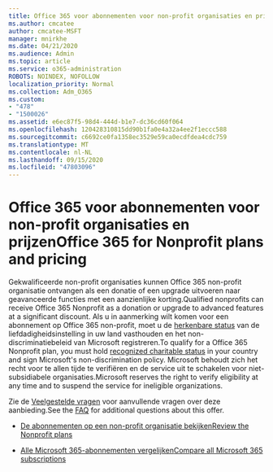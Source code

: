 ```yaml
---
title: Office 365 voor abonnementen voor non-profit organisaties en prijzen
ms.author: cmcatee
author: cmcatee-MSFT
manager: mnirkhe
ms.date: 04/21/2020
ms.audience: Admin
ms.topic: article
ms.service: o365-administration
ROBOTS: NOINDEX, NOFOLLOW
localization_priority: Normal
ms.collection: Adm_O365
ms.custom:
- "478"
- "1500026"
ms.assetid: e6ec87f5-98d4-444d-b1e7-dc36cd60f064
ms.openlocfilehash: 120428310815dd90b1fa0e4a32a4ee2f1eccc588
ms.sourcegitcommit: c6692ce0fa1358ec3529e59ca0ecdfdea4cdc759
ms.translationtype: MT
ms.contentlocale: nl-NL
ms.lasthandoff: 09/15/2020
ms.locfileid: "47803096"
---
```

# <a name="office-365-for-nonprofit-plans-and-pricing"></a><span data-ttu-id="3d5db-102">Office 365 voor abonnementen voor non-profit organisaties en prijzen</span><span class="sxs-lookup"><span data-stu-id="3d5db-102">Office 365 for Nonprofit plans and pricing</span></span>

<span data-ttu-id="3d5db-103">Gekwalificeerde non-profit organisaties kunnen Office 365 non-profit organisatie ontvangen als een donatie of een upgrade uitvoeren naar geavanceerde functies met een aanzienlijke korting.</span><span class="sxs-lookup"><span data-stu-id="3d5db-103">Qualified nonprofits can receive Office 365 Nonprofit as a donation or upgrade to advanced features at a significant discount.</span></span> <span data-ttu-id="3d5db-104">Als u in aanmerking wilt komen voor een abonnement op Office 365 non-profit, moet u de [herkenbare status](https://go.microsoft.com/fwlink/p/?LinkID=330253) van de liefdadigheidsinstelling in uw land vasthouden en het non-discriminatiebeleid van Microsoft registreren.</span><span class="sxs-lookup"><span data-stu-id="3d5db-104">To qualify for a Office 365 Nonprofit plan, you must hold [recognized charitable status](https://go.microsoft.com/fwlink/p/?LinkID=330253) in your country and sign Microsoft's non-discrimination policy.</span></span> <span data-ttu-id="3d5db-105">Microsoft behoudt zich het recht voor te allen tijde te verifiëren en de service uit te schakelen voor niet-subsidiabele organisaties.</span><span class="sxs-lookup"><span data-stu-id="3d5db-105">Microsoft reserves the right to verify eligibility at any time and to suspend the service for ineligible organizations.</span></span>
  
<span data-ttu-id="3d5db-106">Zie de [Veelgestelde vragen](https://products.office.com/nonprofit/office-365-nonprofit) voor aanvullende vragen over deze aanbieding.</span><span class="sxs-lookup"><span data-stu-id="3d5db-106">See the [FAQ](https://products.office.com/nonprofit/office-365-nonprofit) for additional questions about this offer.</span></span>
  
- [<span data-ttu-id="3d5db-107">De abonnementen op een non-profit organisatie bekijken</span><span class="sxs-lookup"><span data-stu-id="3d5db-107">Review the Nonprofit plans</span></span>](https://products.office.com/nonprofit/office-365-nonprofit-plans-and-pricing?tab=1)

- [<span data-ttu-id="3d5db-108">Alle Microsoft 365-abonnementen vergelijken</span><span class="sxs-lookup"><span data-stu-id="3d5db-108">Compare all Microsoft 365 subscriptions</span></span>](https://products.office.com/business/compare-more-office-365-for-business-plans)